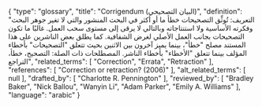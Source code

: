 {
    "type": "glossary",
    "title": "Corrigendum (البيان التصحيحي)",
    "definition": "التعريف: تُوثِّق التصحيحات خطأ ما أو أكثر في البحث المنشور والتي لا تغير جوهر البحث وفكرته الأساسية ولا استنتاجاته وبالتالي لا يرقى إلى مستوى سحب العمل. غالبًا ما تكون التصحيحات بجانب العمل الأصلي لغرض الشفافية. كما يطلق بعض الناشرين على هذا المستند مصلح \"خطأ\"، بينما يميز آخرون بين الاثنين بحيث تتعلق \"التصحيحات\" بأخطاء المؤلف  بينما تتعلق \"الأخطاء\" بأخطاء الناشر.  المصطلحات ذات الصلة: التصحيح، خطأ، التراجع",
    "related_terms": [
        "Correction",
        "Errata",
        "Retraction"
    ],
    "references": [
        "Correction or retraction? (2006)"
    ],
    "alt_related_terms": [
        null
    ],
    "drafted_by": [
        "Charlotte R. Pennington"
    ],
    "reviewed_by": [
        "Bradley Baker",
        "Nick Ballou",
        "Wanyin Li",
        "Adam Parker",
        "Emily A. Williams"
    ],
    "language": "arabic"
}